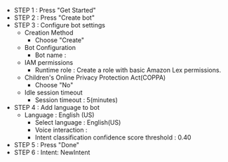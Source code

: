 - STEP 1 : Press "Get Started"
- STEP 2 : Press "Create bot"
- STEP 3 : Configure bot settings
    - Creation Method
        * Choose "Create"
    - Bot Configuration
        * Bot name : <YOUR BOT NAME>
    - IAM permissions
        * Runtime role : Create a role with basic Amazon Lex permissions.
    - Children's Online Privacy Protection Act(COPPA)
        * Choose "No"
    - Idle session timeout
        * Session timeout : 5(minutes)
- STEP 4 : Add language to bot
    - Language : English (US)
        * Select language : English(US)
        * Voice interaction : <CHOOSE YOUR FAVOURITE VOICE>
        * Intent classification confidence score threshold : 0.40
- STEP 5 : Press "Done"
- STEP 6 : Intent: NewIntent